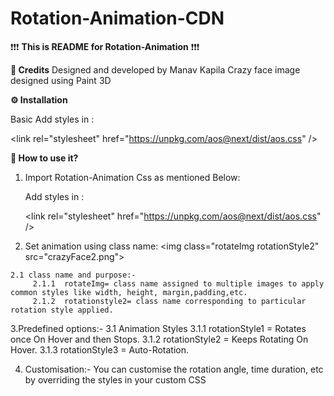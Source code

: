 # Rotation-Animation-CDN


❗❗❗ <b>This is README for Rotation-Animation</b> ❗❗❗

<b>🌟 Credits</b>
Designed and developed by Manav Kapila
Crazy face image designed using Paint 3D


<b>⚙ Installation</b>

Basic
Add styles in <head>:

  &lt;link rel="stylesheet" href="https://unpkg.com/aos@next/dist/aos.css" /&gt;
  
<b>🤔 How to use it?</b>
  
  1. Import Rotation-Animation Css as mentioned Below:

      Add styles in <head>:

      &lt;link rel="stylesheet" href="https://unpkg.com/aos@next/dist/aos.css" /&gt;
      
  2. Set animation using class name:
      &lt;img class="rotateImg rotationStyle2" src="crazyFace2.png"&gt;
      
    2.1 class name and purpose:-
         2.1.1  rotateImg= class name assigned to multiple images to apply common styles like width, height, margin,padding,etc.
         2.1.2  rotationstyle2= class name corresponding to particular rotation style applied.
         
  3.Predefined options:- 
      3.1 Animation Styles
          3.1.1 rotationStyle1 = Rotates once On Hover and then Stops.
          3.1.2 rotationStyle2 = Keeps Rotating On Hover.
          3.1.3 rotationStyle3 = Auto-Rotation.
     
   4. Customisation:-
        You can customise the rotation angle, time duration, etc by overriding the styles in your custom CSS
